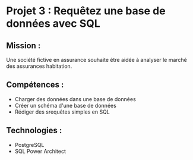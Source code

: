# Projet 3 : Requêtez une base de données avec SQL

## Mission : 
Une société fictive en assurance souhaite être aidée à analyser le marché des assurances habitation.

## Compétences : 
- Charger des données dans une base de données
- Créer un schéma d'une base de données
- Rédiger des srequêtes simples en SQL

## Technologies : 
- PostgreSQL
- SQL Power Architect
